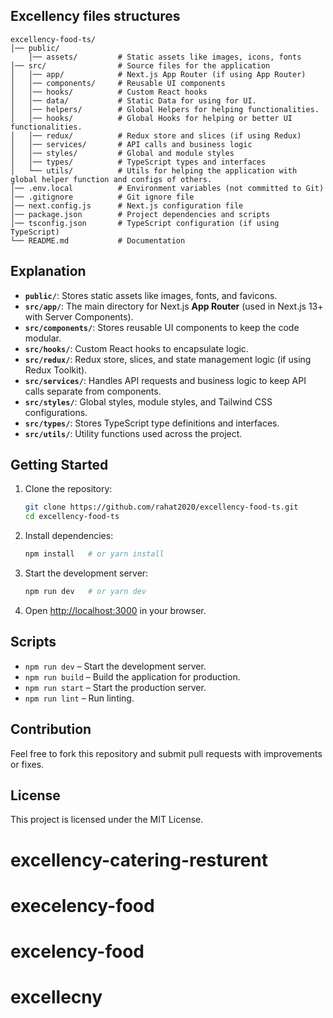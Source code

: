 ## Excellency files structures

```
excellency-food-ts/
│── public/
    │── assets/         # Static assets like images, icons, fonts
│── src/                # Source files for the application
│   │── app/            # Next.js App Router (if using App Router)
│   │── components/     # Reusable UI components
│   │── hooks/          # Custom React hooks
│   │── data/           # Static Data for using for UI.
│   │── helpers/        # Global Helpers for helping functionalities.
│   │── hooks/          # Global Hooks for helping or better UI functionalities.
│   │── redux/          # Redux store and slices (if using Redux)
│   │── services/       # API calls and business logic
│   │── styles/         # Global and module styles
│   │── types/          # TypeScript types and interfaces
│   └── utils/          # Utils for helping the application with global helper function and configs of others.
│── .env.local          # Environment variables (not committed to Git)
│── .gitignore          # Git ignore file
│── next.config.js      # Next.js configuration file
│── package.json        # Project dependencies and scripts
│── tsconfig.json       # TypeScript configuration (if using TypeScript)
└── README.md           # Documentation
```

## Explanation

- **`public/`**: Stores static assets like images, fonts, and favicons.
- **`src/app/`**: The main directory for Next.js **App Router** (used in Next.js 13+ with Server Components).
- **`src/components/`**: Stores reusable UI components to keep the code modular.
- **`src/hooks/`**: Custom React hooks to encapsulate logic.
- **`src/redux/`**: Redux store, slices, and state management logic (if using Redux Toolkit).
- **`src/services/`**: Handles API requests and business logic to keep API calls separate from components.
- **`src/styles/`**: Global styles, module styles, and Tailwind CSS configurations.
- **`src/types/`**: Stores TypeScript type definitions and interfaces.
- **`src/utils/`**: Utility functions used across the project.

## Getting Started

1. Clone the repository:
   ```sh
   git clone https://github.com/rahat2020/excellency-food-ts.git
   cd excellency-food-ts
   ```
2. Install dependencies:
   ```sh
   npm install   # or yarn install
   ```
3. Start the development server:
   ```sh
   npm run dev   # or yarn dev
   ```
4. Open [http://localhost:3000](http://localhost:3000) in your browser.

## Scripts

- `npm run dev` – Start the development server.
- `npm run build` – Build the application for production.
- `npm run start` – Start the production server.
- `npm run lint` – Run linting.

## Contribution

Feel free to fork this repository and submit pull requests with improvements or fixes.

## License

This project is licensed under the MIT License.
# excellency-catering-resturent
# execelency-food
# excelency-food
# excellecny

